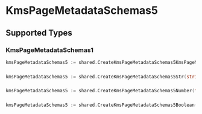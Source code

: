 # KmsPageMetadataSchemas5


## Supported Types

### KmsPageMetadataSchemas1

```go
kmsPageMetadataSchemas5 := shared.CreateKmsPageMetadataSchemas5KmsPageMetadataSchemas1(shared.KmsPageMetadataSchemas1{/* values here */})
```

### 

```go
kmsPageMetadataSchemas5 := shared.CreateKmsPageMetadataSchemas5Str(string{/* values here */})
```

### 

```go
kmsPageMetadataSchemas5 := shared.CreateKmsPageMetadataSchemas5Number(float64{/* values here */})
```

### 

```go
kmsPageMetadataSchemas5 := shared.CreateKmsPageMetadataSchemas5Boolean(bool{/* values here */})
```

